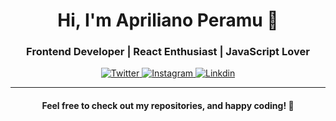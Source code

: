 <h1 align="center">Hi, I'm Apriliano Peramu 👋</h1>

<h3 align="center">Frontend Developer | React Enthusiast | JavaScript Lover</h3>

<p align="center">
  <a href="https://twitter.com/aprilianoperamu" target="blank">
    <img src="https://img.shields.io/badge/Twitter-000000?style=for-the-badge&logo=twitter&logoColor=white" alt="Twitter"/>
  </a>
  <a href="https://instagram.com/gorse_peramu" target="blank">
    <img src="https://img.shields.io/badge/Instagram-ff7119?style=for-the-badge&logo=instagram&logoColor=white" alt="Instagram"/>
  </a>
  <a href="https://linkedin.com/in/aprilianoperamu" target="blank">
    <img src="https://img.shields.io/badge/Linkdin-1975ff?style=for-the-badge&logo=linkdin&logoColor=white" alt="Linkdin"/>
  </a>
</p>

---

<h4 align="center">Feel free to check out my repositories, and happy coding! 🚀</h4>
